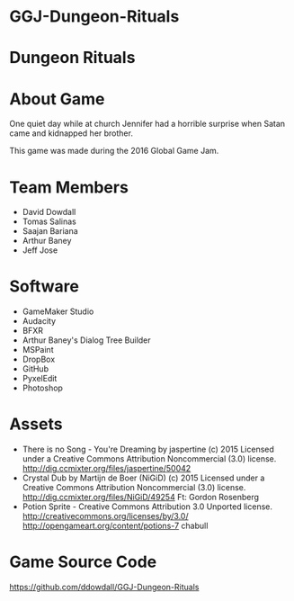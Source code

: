 # GGJ-Dungeon-Rituals


Dungeon Rituals
==============================================================

About Game
==========

One quiet day while at church Jennifer had a horrible surprise when Satan came and kidnapped her brother. 

This game was made during the 2016 Global Game Jam.


Team Members
============
- David Dowdall
- Tomas Salinas
- Saajan Bariana
- Arthur Baney
- Jeff Jose

Software
========
- GameMaker Studio
- Audacity
- BFXR
- Arthur Baney's Dialog Tree Builder
- MSPaint
- DropBox
- GitHub
- PyxelEdit
- Photoshop

Assets
=====
- There is no Song - You're Dreaming by jaspertine (c) 2015 Licensed under a Creative Commons Attribution Noncommercial  (3.0) license. http://dig.ccmixter.org/files/jaspertine/50042 
- Crystal Dub by Martijn de Boer (NiGiD) (c) 2015 Licensed under a Creative Commons Attribution Noncommercial  (3.0) license. http://dig.ccmixter.org/files/NiGiD/49254 Ft: Gordon Rosenberg
- Potion Sprite - Creative Commons Attribution 3.0 Unported license. http://creativecommons.org/licenses/by/3.0/ http://opengameart.org/content/potions-7 chabull

Game Source Code
================
https://github.com/ddowdall/GGJ-Dungeon-Rituals





